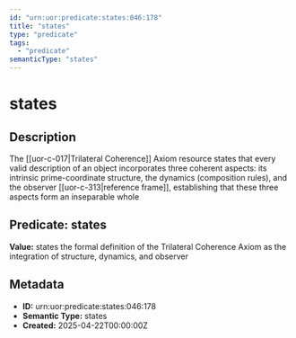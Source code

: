 ```yaml
---
id: "urn:uor:predicate:states:046:178"
title: "states"
type: "predicate"
tags:
  - "predicate"
semanticType: "states"
---
```


# states

## Description

The [[uor-c-017|Trilateral Coherence]] Axiom resource states that every valid description of an object incorporates three coherent aspects: its intrinsic prime-coordinate structure, the dynamics (composition rules), and the observer [[uor-c-313|reference frame]], establishing that these three aspects form an inseparable whole

## Predicate: states

**Value:** states the formal definition of the Trilateral Coherence Axiom as the integration of structure, dynamics, and observer

## Metadata

- **ID:** urn:uor:predicate:states:046:178
- **Semantic Type:** states
- **Created:** 2025-04-22T00:00:00Z
